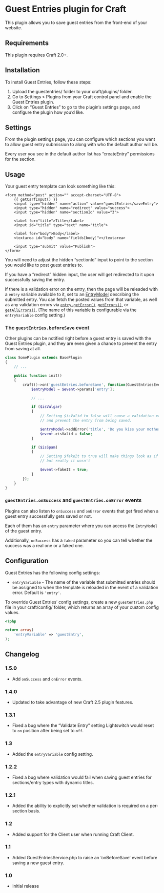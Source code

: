 # Guest Entries plugin for Craft

This plugin allows you to save guest entries from the front-end of your website.

## Requirements

This plugin requires Craft 2.0+.

## Installation

To install Guest Entries, follow these steps:

1.  Upload the guestentries/ folder to your craft/plugins/ folder.
2.  Go to Settings > Plugins from your Craft control panel and enable the Guest Entries plugin.
3.  Click on “Guest Entries” to go to the plugin’s settings page, and configure the plugin how you’d like.

## Settings

From the plugin settings page, you can configure which sections you want to allow guest entry submission to along with who the default author will be.

Every user you see in the default author list has “createEntry” permissions for the section.

## Usage

Your guest entry template can look something like this:

```jinja
<form method="post" action="" accept-charset="UTF-8">
    {{ getCsrfInput() }}
    <input type="hidden" name="action" value="guestEntries/saveEntry">
    <input type="hidden" name="redirect" value="success">
    <input type="hidden" name="sectionId" value="3">

    <label for="title">Title</label>
    <input id="title" type="text" name="title">

    <label for="body">Body</label>
    <textarea id="body" name="fields[body]"></textarea>

    <input type="submit" value="Publish">
</form>
```

You will need to adjust the hidden “sectionId” input to point to the section you would like to post guest entries to.

If you have a “redirect” hidden input, the user will get redirected to it upon successfully saving the entry.

If there is a validation error on the entry, then the page will be releaded with a `entry` variable available to it, set to an [EntryModel](http://buildwithcraft.com/docs/templating/entrymodel) describing the submitted entry. You can fetch the posted values from that variable, as well as any validation errors via [`entry.getError()`](http://www.yiiframework.com/doc/api/1.1/CModel#getError-detail), [`getErrors()`](http://www.yiiframework.com/doc/api/1.1/CModel#getErrors-detail), or [`getAllErrors()`](http://buildwithcraft.com/classreference/models/BaseModel#getAllErrors-detail). (The name of this variable is configurable via the `entryVariable` config setting.)

### The `guestEntries.beforeSave` event

Other plugins can be notified right before a guest entry is saved with the Guest Entries plugin,
and they are even given a chance to prevent the entry from saving at all.

```php
class SomePlugin extends BasePlugin
{
    // ...

    public function init()
    {
        craft()->on('guestEntries.beforeSave', function(GuestEntriesEvent $event) {
            $entryModel = $event->params['entry'];

            // ...

            if ($isVulgar)
            {
                // Setting $isValid to false will cause a validation error
                // and prevent the entry from being saved.

                $entryModel->addError('title', 'Do you kiss your mother with those lips?');
                $event->isValid = false;
            }

            if ($isSpam)
            {
                // Setting $fakeIt to true will make things look as if the entry was saved,
                // but really it wasn't

                $event->fakeIt = true;
            }
        });
    }
}
```

### `guestEntries.onSuccess` and `guestEntries.onError` events

Plugins can also listen to `onSuccess` and `onError` events that get fired when a guest entry successfully gets saved or not.

Each of them has an `entry` parameter where you can access the `EntryModel` of the guest entry.

Additionally, `onSuccess` has a `faked` parameter so you can tell whether the success was a real one or a faked one.

## Configuration

Guest Entries has the following config settings:

- `entryVariable` - The name of the variable that submitted entries should be assigned to when the template is reloaded in the event of a validation error. Default is `'entry'`.

To override Guest Entries’ config settings, create a new `guestentries.php` file in your craft/config/ folder, which returns an array of your custom config values.

```php
<?php

return array(
    'entryVariable' => 'guestEntry',
);
```


## Changelog

### 1.5.0

- Add `onSuccess` and `onError` events.

### 1.4.0

- Updated to take advantage of new Craft 2.5 plugin features.

### 1.3.1

- Fixed a bug where the “Validate Entry” setting Lightswitch would reset to `on` position after being set to `off`.

### 1.3

- Added the `entryVariable` config setting.

### 1.2.2

- Fixed a bug where validation would fail when saving guest entries for sections/entry types with dynamic titles.

### 1.2.1

- Added the ability to explicitly set whether validation is required on a per-section basis.

### 1.2

- Added support for the Client user when running Craft Client.

### 1.1

- Added GuestEntriesService.php to raise an ‘onBeforeSave’ event before saving a new guest entry.

### 1.0

* Initial release
